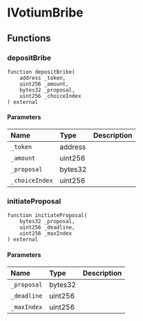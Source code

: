 # IVotiumBribe

## Functions

### depositBribe

```solidity
function depositBribe(
    address _token,
    uint256 _amount,
    bytes32 _proposal,
    uint256 _choiceIndex
) external
```

#### Parameters

| Name | Type | Description |
| :--- | :--- | :---------- |
| `_token` | address |  |
| `_amount` | uint256 |  |
| `_proposal` | bytes32 |  |
| `_choiceIndex` | uint256 |  |

### initiateProposal

```solidity
function initiateProposal(
    bytes32 _proposal,
    uint256 _deadline,
    uint256 _maxIndex
) external
```

#### Parameters

| Name | Type | Description |
| :--- | :--- | :---------- |
| `_proposal` | bytes32 |  |
| `_deadline` | uint256 |  |
| `_maxIndex` | uint256 |  |

